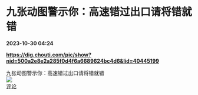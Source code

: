 # 九张动图警示你：高速错过出口请将错就错

**2023-10-30 04:24**

**https://dig.chouti.com/pic/show?nid=500a2e8e2a285f0d4f6a6689624bc4d6&lid=40445199**

九张动图警示你：高速错过出口请将错就错  
![](https://img3.chouti.com/CHOUTI_231030_71B033DFAF094E908F50F4D5B39C259A.gif)  
[评论](https://m.chouti.com/link/40445199)